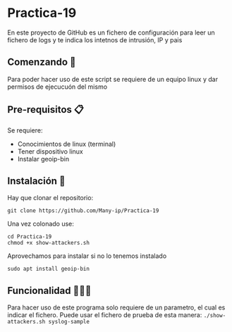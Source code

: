 # Practica-19
En este proyecto de GitHub es un fichero de configuración para leer un fichero de logs y te indica los intetnos de intrusión, IP y pais

## Comenzando 🚀
Para poder hacer uso de este script se requiere de un equipo linux y dar permisos de ejecucuón del mismo

## Pre-requisitos 📋
Se requiere:
* Conocimientos de linux (terminal)
* Tener dispositivo linux
* Instalar geoip-bin

## Instalación 🔧

Hay que clonar el repositorio:

```
git clone https://github.com/Many-ip/Practica-19
```
Una vez colonado use:
```
cd Practica-19
chmod +x show-attackers.sh 
```
Aprovechamos para instalar si no lo tenemos instalado
```
sudo apt install geoip-bin
```
## Funcionalidad 👨🏽‍💻
Para hacer uso de este programa solo requiere de un parametro, el cual es indicar el fichero.
Puede usar el fichero de prueba de esta manera:
``
./show-attackers.sh syslog-sample
``
